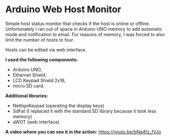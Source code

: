 # Arduino Web Host Monitor
Simple host status monitor that checks if the host is online or offline. Unfortunately I ran out of space in Arduino UNO memory to add automatic mode and notification to email. For reasons of memory, I was forced to also limit the number of hosts to four.

Hosts can be edited via web interface.

**I used the following components:**
- Arduino UNO,
- Ethernet Shield,
- LCD Keypad Shield 2x16,
- micro SD card.

**Additional libraries:**
- NettigoKeypad (operating the display keys)
- SdFat (I replaced it with the standard SD library because it took less memory)
- aWOT (web interface)

**A video where you can see it in the action:**
https://youtu.be/bNa4fz_fVJo
